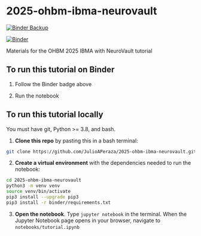 # 2025-ohbm-ibma-neurovault

[![Binder Backup](https://img.shields.io/badge/launch-backup--binder-orange.svg)](https://binder.conp.cloud/v2/gh/neurostuff/ohbm2021-nimare-tutorial/main?filepath=notebooks%2Ftutorial.ipynb)

[![Binder](https://mybinder.org/badge_logo.svg)](https://mybinder.org/v2/gh/JulioAPeraza/2025-ohbm-ibma-neurovault/main?filepath=notebooks%2Ftutorial.ipynb)

Materials for the OHBM 2025 IBMA with NeuroVault tutorial

## To run this tutorial on Binder

1. Follow the Binder badge above

2. Run the notebook

## To run this tutorial locally

You must have git, Python >= 3.8, and bash.

1. **Clone this repo** by pasting this in a bash terminal:

```bash
git clone https://github.com/JulioAPeraza/2025-ohbm-ibma-neurovault.git
```

2. **Create a virtual environment** with the dependencies needed to run the notebook:

```bash
cd 2025-ohbm-ibma-neurovault
python3 -m venv venv
source venv/bin/activate
pip3 install --upgrade pip3
pip3 install -r binder/requirements.txt
```

3. **Open the notebook**. Type `jupyter notebook` in the terminal. When the Jupyter Notebook page opens in your browser, navigate to `notebooks/tutorial.ipynb`
